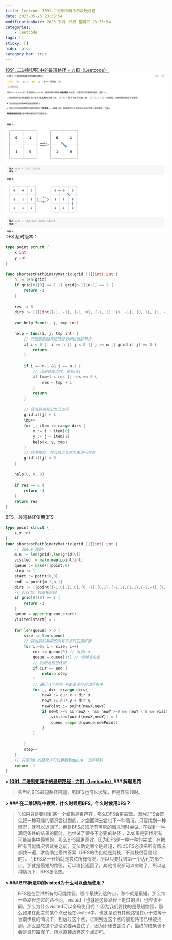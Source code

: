 ```yaml
---
title: leetcode 1091.二进制矩阵中的最短路径
date: 2023-05-26 23:35:54
modificationDate: 2023 五月 26日 星期五 23:35:54
categories: 
	- leetcode
tags: []
sticky: []
hide: false
category_bar: true
---
```


[1091. 二进制矩阵中的最短路径 - 力扣（Leetcode）](https://leetcode.cn/problems/shortest-path-in-binary-matrix/description/)
![](../../imgs/Pasted%20image%2020230526235236.png)
DFS 超时版本：
```go
type point struct {
	x int
	y int
}

func shortestPathBinaryMatrix(grid [][]int) int {
	n := len(grid)
	if grid[0][0] == 1 || grid[n-1][n-1] == 1 {
		return -1
	}

	res := 0
	dirs := [][]int{{-1, -1}, {-1, 0}, {-1, 1}, {0, -1}, {0, 1}, {1, -1}, {1, 0}, {1, 1}}

	var help func(i, j, tmp int)

	help = func(i, j, tmp int) {
		// 判断是否越界或已经访问过当前节点
		if i < 0 || i >= n || j < 0 || j >= n || grid[i][j] == 1 {
			return
		}

		if i == n-1 && j == n-1 {
			// 当到达终点时，更新res
			if tmp+1 < res || res == 0 {
				res = tmp + 1
			}
			return
		}

		// 将当前点标记为已访问
		grid[i][j] = 1
		tmp++
		for _, item := range dirs {
			x := i + item[0]
			y := j + item[1]
			help(x, y, tmp)
		}
		// 回溯操作，将当前点复原为未访问状态
		grid[i][j] = 0
	}

	help(0, 0, 0)

	if res == 0 {
		return -1
	}
	return res
}

```


BFS，最短路径使用BFS 

```go
type point struct {
	x,y int
}
func shortestPathBinaryMatrix(grid [][]int) int {
	// queue 维护
	m,n := len(grid),len(grid[0])
	visited := make(map[point]int)
	queue := make([]point,0)
	step := 1
	start := point{0,0}
	end := point{m-1,n-1}
	dirs := []point{{-1,0},{1,0},{0,-1},{0,1},{-1,1},{1,1},{-1,-1},{1,-1}}
	// 起点为1 则直接返回
    if grid[0][0] == 1 {
		return -1
	}
	queue = append(queue,start)
	visited[start] = 1

	for len(queue) > 0 {
		size := len(queue)
		// 将当前队列中的所有节点向四周扩散
		for i:=0; i < size; i++{
			cur := queue[0] // 当前cur
			queue = queue[1:] // 切掉当前点
			// 判断是否是终点
			if cur == end {
				return step
			}
			// 遍历八个方向 判断是否符合边界条件
			for _, dir :=range dirs{
				newX := cur.x + dir.x
				newY := cur.y + dir.y
				newPoint := point{newX,newY}
				if newX >=0 && newX < n&& newY >=0 && newY < m && visited[newPoint]==0 && grid[newX][newY]==0 {
					visited[point{newX,newY}] = 1
					queue =append(queue,newPoint)
				}
			}
			
		}
		step++
	}
	// 只能为0 的路径才可以更新到queue  边界控制
	return -1
}

```


**> [1091. 二进制矩阵中的最短路径 - 力扣（Leetcode）](https://leetcode.cn/problems/shortest-path-in-binary-matrix/solutions/1076268/bfszui-duan-lu-jing-wen-ti-bfsdfsde-si-k-ngc5/)### 解题思路**
> 
> 典型的BFS最短路径问题，用DFS也可以求解，但是容易超时。
> 
**> ### 在二维矩阵中搜索，什么时候用BFS，什么时候用DFS？**
> 
> 1.如果只是要找到某一个结果是否存在，那么DFS会更高效。因为DFS会首先把一种可能的情况尝试到底，才会回溯去尝试下一种情况，只要找到一种情况，就可以返回了。但是BFS必须所有可能的情况同时尝试，在找到一种满足条件的结果的同时，也尝试了很多不必要的路径； 2.如果是要找所有可能结果中最短的，那么BFS回更高效。因为DFS是一种一种的尝试，在把所有可能情况尝试完之前，无法确定哪个是最短，所以DFS必须把所有情况都找一遍，才能确定最终答案（DFS的优化就是剪枝，不剪枝很容易超时）。而BFS从一开始就是尝试所有情况，所以只要找到第一个达到的那个点，那就是最短的路径，可以直接返回了，其他情况都可以省略了，所以这种情况下，BFS更高效。
> 
**> ### BFS解法中的visited为什么可以全局使用？**
> 
> BFS是在尝试所有的可能路径，哪个最快到达终点，哪个就是最短。那么每一条路径走过的路不同，visited（也就是这条路径上走过的点）也应该不同，那么为什么visited可以全局使用呢？ 因为我们要找的是最短路径，那么如果在此之前某个点已经在visited中，也就是说有其他路径在小于或等于当前步数的情况下，到达过这个点，证明到达这个点的最短路径已经被找到。那么显然这个点没必要再尝试了，因为即便去尝试了，最终的结果也不会是最短路径了，所以直接放弃这个点即可。